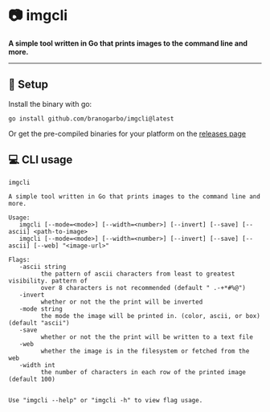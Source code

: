 # 📷 **imgcli**
**A simple tool written in Go that prints images to the command line and more.**

---

## 🔧 **Setup**
Install the binary with go:
```
go install github.com/branogarbo/imgcli@latest
```

Or get the pre-compiled binaries for your platform on the [releases page](https://github.com/branogarbo/imgcli/releases)


## 💻 **CLI usage**
```
imgcli

A simple tool written in Go that prints images to the command line and more.

Usage:
   imgcli [--mode=<mode>] [--width=<number>] [--invert] [--save] [--ascii] <path-to-image>
   imgcli [--mode=<mode>] [--width=<number>] [--invert] [--save] [--ascii] [--web] "<image-url>"

Flags:
   -ascii string
         the pattern of ascii characters from least to greatest visibility. pattern of 
         over 8 characters is not recommended (default " .-+*#%@")
   -invert
         whether or not the the print will be inverted
   -mode string
         the mode the image will be printed in. (color, ascii, or box) (default "ascii")
   -save
         whether or not the the print will be written to a text file
   -web
         whether the image is in the filesystem or fetched from the web
   -width int
         the number of characters in each row of the printed image (default 100)


Use "imgcli --help" or "imgcli -h" to view flag usage.
```